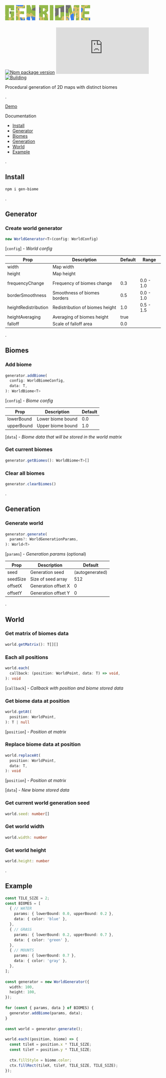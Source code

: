 ## ![Gen Biome](./docs/logotype-s.png)
[![Npm package version](https://badgen.net/npm/v/gen-biome)](https://npmjs.com/package/gen-biome)
[![Small size](https://img.badgesize.io/neki-dev/gen-biome/master/dist/index.js)](https://github.com/neki-dev/gen-biome/blob/master/dist/index.js)
[![Building](https://github.com/neki-dev/gen-biome/actions/workflows/build.yml/badge.svg)](https://github.com/neki-dev/gen-biome/actions/workflows/build.yml)

Procedural generation of 2D maps with distinct biomes

.

[Demo](https://gen-biome.neki.guru/)

Documentation

* [Install](https://github.com/neki-dev/gen-biome?tab=readme-ov-file#install)
* [Generator](https://github.com/neki-dev/gen-biome?tab=readme-ov-file#generator)
* [Biomes](https://github.com/neki-dev/gen-biome?tab=readme-ov-file#biomes)
* [Generation](https://github.com/neki-dev/gen-biome?tab=readme-ov-file#generation)
* [World](https://github.com/neki-dev/gen-biome?tab=readme-ov-file#world)
* [Example](https://github.com/neki-dev/gen-biome?tab=readme-ov-file#example)

.

## Install

```sh
npm i gen-biome
```

.

## Generator
### Create world generator
```ts
new WorldGenerator<T>(config: WorldConfig)
```
[`config`] - _World config_

| Prop | Description | Default | Range |
| ---- | ----------- | ------- | ----- |
| width | Map width |  |  |
| height | Map height |  |  |
| frequencyChange | Frequency of biomes change | 0.3 | 0.0 - 1.0 |
| borderSmoothness | Smoothness of biomes borders | 0.5 | 0.0 - 1.0 |
| heightRedistribution | Redistribution of biomes height | 1.0 | 0.5 - 1.5 |
| heightAveraging | Averaging of biomes height | true |  |
| falloff | Scale of falloff area | 0.0 |  |

.

## Biomes
### Add biome
```ts
generator.addBiome(
  config: WorldBiomeConfig, 
  data: T,
): WorldBiome<T>
```
[`config`] - _Biome config_
 
| Prop | Description | Default |
| ---- | ----------- | ------- | 
| lowerBound | Lower biome bound | 0.0 |
| upperBound | Upper biome bound | 1.0 |

[`data`] - _Biome data that will be stored in the world matrix_

### Get current biomes
```ts
generator.getBiomes(): WorldBiome<T>[]
```

### Clear all biomes
```ts
generator.clearBiomes()
```

.

## Generation
### Generate world
```ts
generator.generate(
  params?: WorldGenerationParams,
): World<T>
```
[`params`] - _Generation params_ (optional)
 
| Prop | Description | Default |
| ---- | ----------- | ------- | 
| seed | Generation seed | (autogenerated) |
| seedSize | Size of seed array | 512 |
| offsetX | Generation offset X | 0 |
| offsetY | Generation offset Y | 0 |

.

## World
### Get matrix of biomes data
```ts
world.getMatrix(): T[][]
```

### Each all positions
```ts
world.each(
  callback: (position: WorldPoint, data: T) => void,
): void
```
[`callback`] - _Callback with position and biome stored data_

### Get biome data at position
```ts
world.getAt(
  position: WorldPoint,
): T | null
```
[`position`] - _Position at matrix_

### Replace biome data at position
```ts
world.replaceAt(
  position: WorldPoint, 
  data: T,
): void
```
[`position`] - _Position at matrix_

[`data`] - _New biome stored data_

### Get current world generation seed
```ts
world.seed: number[]
```

### Get world width
```ts
world.width: number
```

### Get world height
```ts
world.height: number
```

.

## Example

```ts
const TILE_SIZE = 2;
const BIOMES = [
  { // WATER
    params: { lowerBound: 0.0, upperBound: 0.2 },
    data: { color: 'blue' },
  },
  { // GRASS
    params: { lowerBound: 0.2, upperBound: 0.7 },
    data: { color: 'green' },
  },
  { // MOUNTS
    params: { lowerBound: 0.7 },
    data: { color: 'gray' },
  },
];

const generator = new WorldGenerator({
  width: 100,
  height: 100,
});

for (const { params, data } of BIOMES) {
  generator.addBiome(params, data);
}

const world = generator.generate();

world.each((position, biome) => {
  const tileX = position.x * TILE_SIZE;
  const tileY = position.y * TILE_SIZE;

  ctx.fillStyle = biome.color;
  ctx.fillRect(tileX, tileY, TILE_SIZE, TILE_SIZE);
});
```